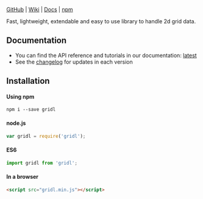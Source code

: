 [GitHub](https://github.com/klattiation/gridl) | [Wiki](https://github.com/klattiation/gridl/wiki) | [Docs](https://klattiation.github.io/gridl/gridl/latest/index.html) | [npm](https://www.npmjs.com/package/gridl)

Fast, lightweight, extendable and easy to use library to handle 2d grid data.

## Documentation

* You can find the API reference and tutorials in our documentation: [latest](https://klattiation.github.io/gridl/gridl/latest/index.html)
* See the [changelog](https://github.com/klattiation/gridl/wiki/Changelog) for updates in each version

## Installation

#### Using npm

```
npm i --save gridl
```

#### node.js

```javascript
var gridl = require('gridl');
```

#### ES6

```javascript
import gridl from 'gridl';
```

#### In a browser

```html
<script src="gridl.min.js"></script>
```
